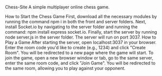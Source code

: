 Chess-Site
A simple multiplayer online chess game.

How to Start the Chess Game
First, download all the necessary modules by running the command npm i in both the front and server folders.
Next, install Socket.io by navigating to the server folder and running the command: npm install express socket.io.
Finally, start the server by running node server.js in the server folder. The server will run on port 3037.
How to Play a Game
After starting the server, open localhost:3037 in your browser. Enter the room code you'd like to create (e.g., 1234) and click "Create Room". You will be redirected to a new page where the game will start.
To join the game, open a new browser window or tab, go to the same server, enter the same room code, and click "Join Game". You will be redirected to the same room, allowing you to play against your opponent.

 
